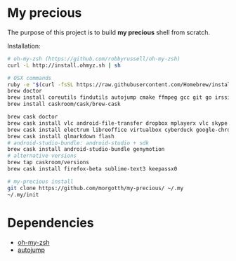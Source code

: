 
# My precious #

The purpose of this project is to build **my precious** shell from scratch.

Installation:

```bash
# oh-my-zsh (https://github.com/robbyrussell/oh-my-zsh)
curl -L http://install.ohmyz.sh | sh

# OSX commands
ruby -e "$(curl -fsSL https://raw.githubusercontent.com/Homebrew/install/master/install)"
brew doctor
brew install coreutils findutils autojump cmake ffmpeg gcc git go irssi latex2rtf mkvtoolnix ncdu scala tmux tree wget htop rename
brew install caskroom/cask/brew-cask

brew cask doctor
brew cask install vlc android-file-transfer dropbox mplayerx vlc skype alfred iterm2 spotify
brew cask install electrum libreoffice virtualbox cyberduck google-chrome the-unarchiver tunnelblick
brew cask install qlmarkdown flash
# android-studio-bundle: android-studio + sdk
brew cask install android-studio-bundle genymotion
# alternative versions
brew tap caskroom/versions
brew cask install firefox-beta sublime-text3 keepassx0

# my-precious install
git clone https://github.com/morgotth/my-precious/ ~/.my
~/.my/init
```

# Dependencies #

- [oh-my-zsh](https://github.com/robbyrussell/oh-my-zsh)
- [autojump](https://github.com/joelthelion/autojump)

